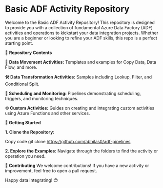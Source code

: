 # Basic ADF Activity Repository

Welcome to the Basic ADF Activity Repository! This repository is designed to provide you with a collection of fundamental Azure Data Factory (ADF) activities and operations to kickstart your data integration projects. Whether you are a beginner or looking to refine your ADF skills, this repo is a perfect starting point.

📂 **Repository Contents**

🔄 **Data Movement Activities:** Templates and examples for Copy Data, Data Flow, and more.

**🛠️ Data Transformation Activities:** Samples including Lookup, Filter, and Conditional Split.

**📅 Scheduling and Monitoring:** Pipelines demonstrating scheduling, triggers, and monitoring techniques.

**⚙️ Custom Activities:** Guides on creating and integrating custom activities using Azure Functions and other services.


**🚀 Getting Started**


**1. Clone the Repository:**

Copy code
git clone https://github.com/abhilas0/adf-pipelines

**2. Explore the Examples:** Navigate through the folders to find the activity or operation you need.


**🤝 Contributing**
We welcome contributions! If you have a new activity or improvement, feel free to open a pull request.

Happy data integrating! 😊
